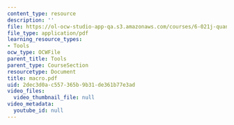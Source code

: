 ```yaml
---
content_type: resource
description: ''
file: https://ol-ocw-studio-app-qa.s3.amazonaws.com/courses/6-021j-quantitative-physiology-cells-and-tissues-fall-2004/2dec3d0ac557365b9b31de361b77e3ad_macro.pdf
file_type: application/pdf
learning_resource_types:
- Tools
ocw_type: OCWFile
parent_title: Tools
parent_type: CourseSection
resourcetype: Document
title: macro.pdf
uid: 2dec3d0a-c557-365b-9b31-de361b77e3ad
video_files:
  video_thumbnail_file: null
video_metadata:
  youtube_id: null
---
```

